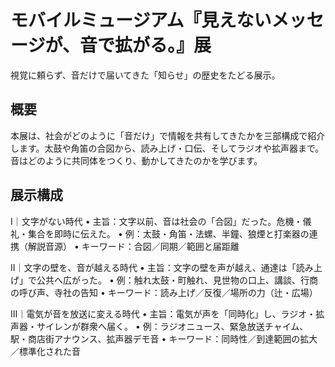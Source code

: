 # モバイルミュージアム『見えないメッセージが、音で拡がる。』展

視覚に頼らず、音だけで届いてきた「知らせ」の歴史をたどる展示。

## 概要

本展は、社会がどのように「音だけ」で情報を共有してきたかを三部構成で紹介します。太鼓や角笛の合図から、読み上げ・口伝、そしてラジオや拡声器まで。音はどのように共同体をつくり、動かしてきたのかを学びます。

## 展示構成

I｜文字がない時代
	•	主旨：文字以前、音は社会の「合図」だった。危機・儀礼・集合を即時に伝えた。
	•	例：太鼓・角笛・法螺、半鐘、狼煙と打楽器の連携（解説音源）
	•	キーワード：合図／同期／範囲と届距離

II｜文字の壁を、音が越える時代
	•	主旨：文字の壁を声が越え、通達は「読み上げ」で公共へ広がった。
	•	例：触れ太鼓・町触れ、見世物の口上、講談、行商の呼び声、寺社の告知
	•	キーワード：読み上げ／反復／場所の力（辻・広場）

III｜電気が音を放送に変える時代
	•	主旨：電気が声を「同時化」し、ラジオ・拡声器・サイレンが群衆へ届く。
	•	例：ラジオニュース、緊急放送チャイム、駅・商店街アナウンス、拡声器デモ音
	•	キーワード：同時性／到達範囲の拡大／標準化された音
